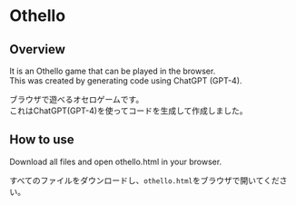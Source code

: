 # Othello
## Overview

It is an Othello game that can be played in the browser.  
This was created by generating code using ChatGPT (GPT-4).

ブラウザで遊べるオセロゲームです。  
これはChatGPT(GPT-4)を使ってコードを生成して作成しました。  

## How to use

Download all files and open othello.html in your browser.  

すべてのファイルをダウンロードし、`othello.html`をブラウザで開いてください。

